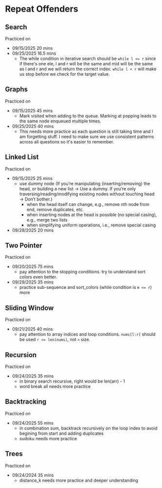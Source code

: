 # Repeat Offenders

## Search

Practiced on
- 09/15/2025 20 mins
- 09/25/2025 16.5 mins
    - The while condition in iterative search should be `while l <= r` since if there's one ele, l and r will be the same and mid will be the same as l and r and we will return the correct index. `while l < r` will make us stop before we check for the target value.

## Graphs

Practiced on
- 09/15/2025 45 mins
    - Mark visited when adding to the queue. Marking at popping leads to the same node enqueued multiple times.
- 09/25/2025 40 mins
    - This needs more practice as each question is still taking time and I am forgetting stuff. I need to make sure we use consistent patterns across all questions so it's easier to remember.

## Linked List

Practiced on
- 09/15/2025 25 mins
    - use dummy node (If you’re manipulating (inserting/removing) the head, or building a new list → Use a dummy. If you’re only traversing/reading/modifying existing nodes without touching head → Don’t bother.)
        - when the head itself can change, e.g., remove nth node from end, remove duplicates, etc.
        - when inserting nodes at the head is possible (no special casing), e.g., merge two lists
        - when simplifying uniform operations, i.e., remove special casing
- 09/28/2025 20 mins

## Two Pointer

Practiced on
- 09/20/2025 75 mins
    - pay attention to the stopping conditions. try to understand sort colors even better.
- 09/29/2025 35 mins
  - practice sub-sequence and sort_colors (while condition is `m <= r`) more

## Sliding Window

Practiced on
- 09/21/2025 40 mins
    - pay attention to array indices and loop conditions. `nums[l:r]` should be used `r <= len(nums)`, not `<` size.

## Recursion

Practiced on
- 09/24/2025 35 mins
    - in binary search recursive, right would be len(arr) - 1
    - word break all needs more practice

## Backtracking

Practiced on
- 09/24/2025 55 mins
    - in combination sum, backtrack recursively on the loop index to avoid begining from start and adding duplicates
    - sudoku needs more practice

## Trees

Practiced on
- 09/24/2024 35 mins
    - distance_k needs more practice and deeper understanding
